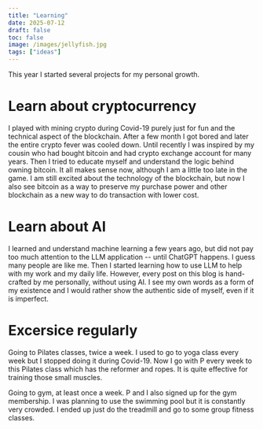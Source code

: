 ```yaml
---
title: "Learning"
date: 2025-07-12
draft: false
toc: false
image: /images/jellyfish.jpg
tags: ["ideas"]
---
```

This year I started several projects for my personal growth.

# Learn about cryptocurrency 
I played with mining crypto during Covid-19 purely just for fun and the technical aspect of the blockchain. After a few month I got bored and later the entire crypto fever was cooled down. Until recently I was inspired by my cousin who had bought bitcoin and had crypto exchange account for many years. Then I tried to educate myself and understand the logic behind owning bitcoin. It all makes sense now, although I am a little too late in the game. I am still excited about the technology of the blockchain, but now I also see bitcoin as a way to preserve my purchase power and other blockchain as a new way to do transaction with lower cost.

# Learn about AI
I learned and understand machine learning a few years ago, but did not pay too much attention to the LLM application -- until ChatGPT happens. I guess many people are like me. Then I started learning how to use LLM to help with my work and my daily life. However, every post on this blog is hand-crafted by me personally, without using AI. I see my own words as a form of my existence and I would rather show the authentic side of myself, even if it is imperfect.

# Excersice regularly
Going to Pilates classes, twice a week.
I used to go to yoga class every week but I stopped doing it during Covid-19. Now I go with P every week to this Pilates class which has the reformer and ropes. It is quite effective for training those small muscles.  

Going to gym, at least once a week.
P and I also signed up for the gym membership. I was planning to use the swimming pool but it is constantly very crowded. I ended up just do the treadmill and go to some group fitness classes.

